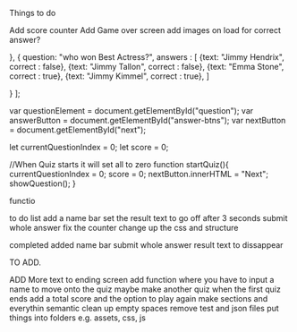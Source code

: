Things to do 

Add score counter
Add Game over screen
add images on load for correct answer?

},
{ question: "who won Best Actress?",
answers : [
  {text: "Jimmy Hendrix", correct : false},
  {text: "Jimmy Tallon", correct : false},
  {text: "Emma Stone", correct : true},
  {text: "Jimmy Kimmel", correct : true},
 ]

}
];

var questionElement = document.getElementById("question");
var answerButton = document.getElementById("answer-btns");
var nextButton = document.getElementById("next");

let currentQuestionIndex = 0;
let score = 0; 


//When Quiz starts it will set all to zero
function startQuiz(){
  currentQuestionIndex = 0;
  score = 0;
  nextButton.innerHTML = "Next";
  showQuestion();
}

functio


to do list 
add a name bar 
set the result text to go off after 3 seconds 
submit whole answer 
fix the counter 
change up the css and structure


completed
added name bar
submit whole answer
result text to dissappear 



TO ADD. 

ADD More text to ending screen
add function where you have to input a name to move onto the quiz
maybe make another quiz when the first quiz ends 
add a total score and the option to play again 
make sections and everythin semantic
clean up empty spaces 
remove test and json files
put things into folders e.g. 
assets, css, js